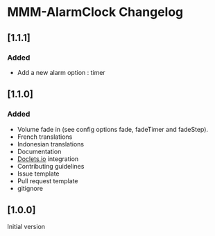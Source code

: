 # MMM-AlarmClock Changelog

## [1.1.1]

### Added

* Add a new alarm option : timer

## [1.1.0]

### Added

* Volume fade in (see config options fade, fadeTimer and fadeStep).
* French translations
* Indonesian translations
* Documentation
* [Doclets.io](https://doclets.io/fewieden/MMM-AlarmClock/master) integration
* Contributing guidelines
* Issue template
* Pull request template
* gitignore

## [1.0.0]

Initial version
